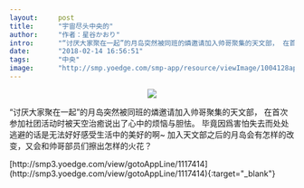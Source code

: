 ```yaml
---
layout:     post
title:      "宇宙尽头中央的"
author:     "作者：星谷かおり"
intro:      "“讨厌大家聚在一起”的月岛突然被同班的燐邀请加入帅哥聚集的天文部， 在首次参加社团活动时被天空治癒说出了心中的烦恼与胆怯。 毕竟因爲害怕失去而处处逃避的话是无法好好感受生活中的美好的啊~ 加入天文部之后的月岛会有怎样的改变，又会和帅哥部员们擦出怎样的火花？"
date:       "2018-02-14 16:56:51"
tags:       "中央"
image:      "http://smp.yoedge.com/smp-app/resource/viewImage/1004128appline.png"
---
```

<div style="text-align: center">
<p><img src="http://smp.yoedge.com/smp-app/resource/viewImage/1004128appline.png"/></p>
</div>
<p class="post-meta">
<span>“讨厌大家聚在一起”的月岛突然被同班的燐邀请加入帅哥聚集的天文部， 在首次参加社团活动时被天空治癒说出了心中的烦恼与胆怯。 毕竟因爲害怕失去而处处逃避的话是无法好好感受生活中的美好的啊~ 加入天文部之后的月岛会有怎样的改变，又会和帅哥部员们擦出怎样的火花？</span>
</p>
[http://smp3.yoedge.com/view/gotoAppLine/1117414](http://smp3.yoedge.com/view/gotoAppLine/1117414){:target="_blank"}


